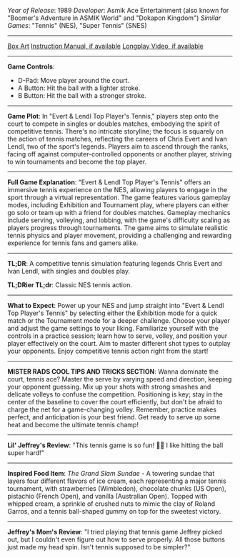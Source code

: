*Year of Release*: 1989
*Developer*: Asmik Ace Entertainment (also known for "Boomer's Adventure in ASMIK World" and "Dokapon Kingdom")
*Similar Games*: "Tennis" (NES), "Super Tennis" (SNES)

---
[Box Art](https://www.google.com/search?newwindow=1&sca_esv=171a28ce0fc58a51&q=NES+Game+Box+Art+Evert+&+Lendl+Top+Player's+Tennis&uds=AMwkrPvg5PKm_dNhMKTbEqnEKe3-6XxiOpNFjFnlqxFDMqlwhD6DPVRAm9-_1gPBbxy9DIo_-S5UzNiyucG_Gr6nVqbvCtLly5uEc6a3pXEPsUbauYHkPixzlqsDC7Hx8tvooks1KEQd&udm=2&sa=X&ved=2ahUKEwi1r5fThMWEAxVsGtAFHU9IDJYQtKgLegQIDBAB&biw=1536&bih=714&dpr=1.25) 
[Instruction Manual, if available](https://www.google.com/search?q=NES+Instruction+Manual+Evert+&+Lendl+Top+Player's+Tennis)
[Longplay Video, if available](https://www.youtube.com/results?search_query=nes+full+longplay+Evert+&+Lendl+Top+Player's+Tennis)

- - -
**Game Controls**:
- D-Pad: Move player around the court.
- A Button: Hit the ball with a lighter stroke.
- B Button: Hit the ball with a stronger stroke.

- - -
**Game Plot**: In "Evert & Lendl Top Player's Tennis," players step onto the court to compete in singles or doubles matches, embodying the spirit of competitive tennis. There's no intricate storyline; the focus is squarely on the action of tennis matches, reflecting the careers of Chris Evert and Ivan Lendl, two of the sport's legends. Players aim to ascend through the ranks, facing off against computer-controlled opponents or another player, striving to win tournaments and become the top player.

- - -
**Full Game Explanation**: "Evert & Lendl Top Player's Tennis" offers an immersive tennis experience on the NES, allowing players to engage in the sport through a virtual representation. The game features various gameplay modes, including Exhibition and Tournament play, where players can either go solo or team up with a friend for doubles matches. Gameplay mechanics include serving, volleying, and lobbing, with the game's difficulty scaling as players progress through tournaments. The game aims to simulate realistic tennis physics and player movement, providing a challenging and rewarding experience for tennis fans and gamers alike.

- - -
**TL;DR**: A competitive tennis simulation featuring legends Chris Evert and Ivan Lendl, with singles and doubles play.

**TL;DRier TL;dr**: Classic NES tennis action.

- - -
**What to Expect**: Power up your NES and jump straight into "Evert & Lendl Top Player's Tennis" by selecting either the Exhibition mode for a quick match or the Tournament mode for a deeper challenge. Choose your player and adjust the game settings to your liking. Familiarize yourself with the controls in a practice session; learn how to serve, volley, and position your player effectively on the court. Aim to master different shot types to outplay your opponents. Enjoy competitive tennis action right from the start!

---

**MISTER RADS COOL TIPS AND TRICKS SECTION**: Wanna dominate the court, tennis ace? Master the serve by varying speed and direction, keeping your opponent guessing. Mix up your shots with strong smashes and delicate volleys to confuse the competition. Positioning is key; stay in the center of the baseline to cover the court efficiently, but don't be afraid to charge the net for a game-changing volley. Remember, practice makes perfect, and anticipation is your best friend. Get ready to serve up some heat and become the ultimate tennis champ!

---
**Lil' Jeffrey's Review**: "This tennis game is so fun! 🎾😄 I like hitting the ball super hard!"

---
**Inspired Food Item**: *The Grand Slam Sundae* - A towering sundae that layers four different flavors of ice cream, each representing a major tennis tournament, with strawberries (Wimbledon), chocolate chunks (US Open), pistachio (French Open), and vanilla (Australian Open). Topped with whipped cream, a sprinkle of crushed nuts to mimic the clay of Roland Garros, and a tennis ball-shaped gummy on top for the sweetest victory.

---

**Jeffrey's Mom's Review**: "I tried playing that tennis game Jeffrey picked out, but I couldn't even figure out how to serve properly. All those buttons just made my head spin. Isn't tennis supposed to be simpler?"